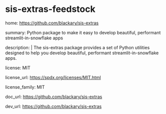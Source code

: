 # sis-extras-feedstock

home: https://github.com/blackary/sis-extras

summary: Python package to make it easy to develop beautiful, performant streamlit-in-snowflake apps

description: |
	The sis-extras package provides a set of Python utilities designed
	to help you develop beautiful, performant streamlit-in-snowflake
	apps.

license: MIT

license_url: https://spdx.org/licenses/MIT.html

license_family: MIT

doc_url: https://github.com/blackary/sis-extras

dev_url: https://github.com/blackary/sis-extras
